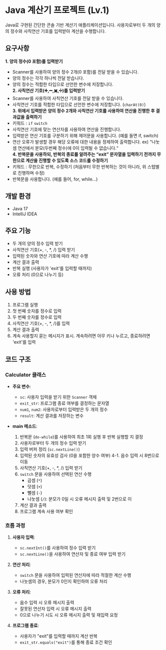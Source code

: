 # Java 계산기 프로젝트 (Lv.1)

Java로 구현된 간단한 콘솔 기반 계산기 애플리케이션입니다. 사용자로부터 두 개의 양의 정수와 사칙연산 기호를 입력받아 계산을 수행합니다.

## 요구사항

 **1. 양의 정수(0 포함)를 입력받기**
  - Scanner를 사용하여 양의 정수 2개(0 포함)를 전달 받을 수 있습니다.
  - 양의 정수는 각각 하나씩 전달 받습니다.
  - 양의 정수는 적합한 타입으로 선언한 변수에 저장합니다. <br>
 **2. 사칙연산 기호(➕,➖,✖️,➗)를 입력받기**
  - Scanner를 사용하여 사칙연산 기호를 전달 받을 수 있습니다.
  - 사칙연산 기호를 적합한 타입으로 선언한 변수에 저장합니다. (`charAt(0)`) <br>
 **3. 위에서 입력받은 양의 정수 2개와 사칙연산 기호를 사용하여 연산을 진행한 후 결과값을 출력하기**
  - 키워드 : `if` `switch`
  - 사칙연산 기호에 맞는 연산자를 사용하여 연산을 진행합니다.
  - 입력받은 연산 기호를 구분하기 위해 제어문을 사용합니다. (예를 들면 if, switch)
  - 연산 오류가 발생할 경우 해당 오류에 대한 내용을 정제하여 출력합니다.
    ex) “나눗셈 연산에서 분모(두번째 정수)에 0이 입력될 수 없습니다.“ <br>
 **4. 반복문을 사용하되, 반복의 종료를 알려주는 “exit” 문자열을 입력하기 전까지 무한으로 계산을 진행할 수 있도록 소스 코드를 수정하기**
  - 키워드 : 무한으로 반복, 수정하기 (처음부터 무한 반복하는 것이 아니라, 위 스텝별로 진행하며 수정)
  - 반복문을 사용합니다. (예를 들어, for, while…)

## 개발 환경

- Java 17
- IntelliJ IDEA
  
## 주요 기능

- 두 개의 양의 정수 입력 받기
- 사칙연산 기호(+, -, *, /) 입력 받기
- 입력된 숫자와 연산 기호에 따라 계산 수행
- 계산 결과 출력
- 반복 실행 (사용자가 'exit'를 입력할 때까지)
- 오류 처리 (0으로 나누기 등)

## 사용 방법

1. 프로그램 실행
2. 첫 번째 숫자를 정수로 입력
3. 두 번째 숫자를 정수로 입력
4. 사칙연산 기호(+, -, *, /)를 입력
5. 계산 결과 출력
6. 계속 사용할지 묻는 메시지가 표시. 계속하려면 아무 키나 누르고, 종료하려면 'exit'를 입력

## 코드 구조

### Calculator 클래스

- **주요 변수**:
  - `sc`: 사용자 입력을 받기 위한 `Scanner` 객체
  - `exit_str`: 프로그램 종료 여부를 결정하는 문자열
  - `num1`, `num2`: 사용자로부터 입력받은 두 개의 정수
  - `result`: 계산 결과를 저장하는 변수

- **main 메소드**:
  1. 반복문 (`do-while`)를 사용하여 최초 1회 실행 후 반복 실행할 지 결정
  2. 사용자로부터 두 개의 정수 입력 받기
  3. 입력 버퍼 정리 (`sc.nextLine()`)
  4. 입력된 숫자의 유효성 검사 (0을 포함한 양수 여부)
  4-1. 음수 입력 시 8번으로 이동
  5. 사칙연산 기호(+, -, *, /) 입력 받기
  6. `switch` 문을 사용하여 선택된 연산 수행
     - 곱셈 (`*`)
     - 덧셈 (`+`)
     - 뺄셈 (`-`)
     - 나눗셈 (`/`): 분모가 0일 시 오류 메시지 출력 및 2번으로 이
  7. 계산 결과 출력
  8. 프로그램 계속 사용 여부 확인

### 흐름 과정

1. **사용자 입력**:
   - `sc.nextInt()`를 사용하여 정수 입력 받기
   - `sc.nextLine()`을 사용하여 연산자 및 종료 여부 입력 받기

2. **연산 처리**:
   - `switch` 문을 사용하여 입력된 연산자에 따라 적절한 계산 수행
   - 나눗셈의 경우, 분모가 0인지 확인하여 오류 처리

3. **오류 처리**:
   - 음수 입력 시 오류 메시지 출력
   - 잘못된 연산자 입력 시 오류 메시지 출력
   - 0으로 나누기 시도 시 오류 메시지 출력 및 재입력 요청

4. **프로그램 종료**:
   - 사용자가 "exit"를 입력할 때까지 계산 반복
   - `exit_str.equals("exit")`를 통해 종료 조건 확인

